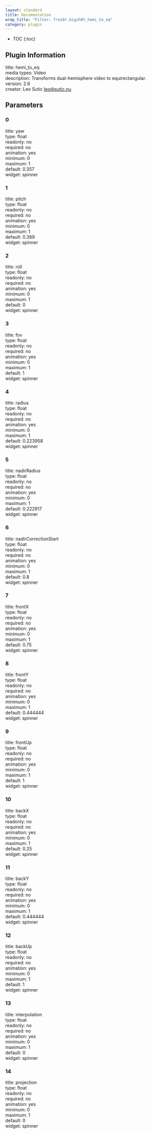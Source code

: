 ```yaml
---
layout: standard
title: Documentation
wrap_title: "Filter: frei0r.bigsh0t_hemi_to_eq"
category: plugin
---
```

* TOC
{:toc}

## Plugin Information

title: hemi_to_eq  
media types:
Video  
description: Transforms dual-hemisphere video to equirectangular.  
version: 2.6  
creator: Leo Sutic <leo@sutic.nu>  

## Parameters

### 0

title: yaw    
type: float  
readonly: no  
required: no  
animation: yes  
minimum: 0  
maximum: 1  
default: 0.357  
widget: spinner  

### 1

title: pitch    
type: float  
readonly: no  
required: no  
animation: yes  
minimum: 0  
maximum: 1  
default: 0.389  
widget: spinner  

### 2

title: roll    
type: float  
readonly: no  
required: no  
animation: yes  
minimum: 0  
maximum: 1  
default: 0  
widget: spinner  

### 3

title: fov    
type: float  
readonly: no  
required: no  
animation: yes  
minimum: 0  
maximum: 1  
default: 1  
widget: spinner  

### 4

title: radius    
type: float  
readonly: no  
required: no  
animation: yes  
minimum: 0  
maximum: 1  
default: 0.223958  
widget: spinner  

### 5

title: nadirRadius    
type: float  
readonly: no  
required: no  
animation: yes  
minimum: 0  
maximum: 1  
default: 0.222917  
widget: spinner  

### 6

title: nadirCorrectionStart    
type: float  
readonly: no  
required: no  
animation: yes  
minimum: 0  
maximum: 1  
default: 0.8  
widget: spinner  

### 7

title: frontX    
type: float  
readonly: no  
required: no  
animation: yes  
minimum: 0  
maximum: 1  
default: 0.75  
widget: spinner  

### 8

title: frontY    
type: float  
readonly: no  
required: no  
animation: yes  
minimum: 0  
maximum: 1  
default: 0.444444  
widget: spinner  

### 9

title: frontUp    
type: float  
readonly: no  
required: no  
animation: yes  
minimum: 0  
maximum: 1  
default: 1  
widget: spinner  

### 10

title: backX    
type: float  
readonly: no  
required: no  
animation: yes  
minimum: 0  
maximum: 1  
default: 0.25  
widget: spinner  

### 11

title: backY    
type: float  
readonly: no  
required: no  
animation: yes  
minimum: 0  
maximum: 1  
default: 0.444444  
widget: spinner  

### 12

title: backUp    
type: float  
readonly: no  
required: no  
animation: yes  
minimum: 0  
maximum: 1  
default: 1  
widget: spinner  

### 13

title: interpolation    
type: float  
readonly: no  
required: no  
animation: yes  
minimum: 0  
maximum: 1  
default: 0  
widget: spinner  

### 14

title: projection    
type: float  
readonly: no  
required: no  
animation: yes  
minimum: 0  
maximum: 1  
default: 0  
widget: spinner  

